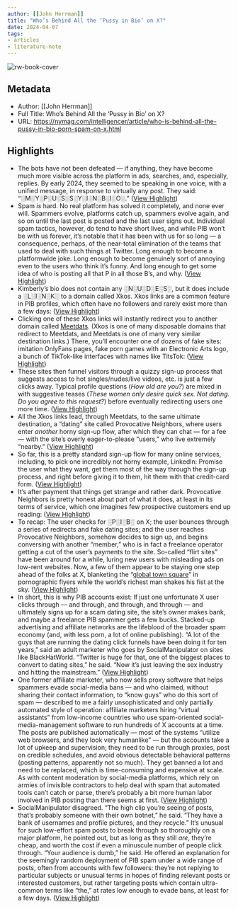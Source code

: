 ```yaml
---
author: [[John Herrman]]
title: "Who’s Behind All the ‘Pussy in Bio’ on X?"
date: 2024-04-07
tags: 
- articles
- literature-note
---
```

![rw-book-cover](https://pyxis.nymag.com/v1/imgs/5b5/4ce/41a89396b48582d420054e2199bc04a871-herman-sex-bots-lede.1x.rsocial.w1200.jpg)

## Metadata
- Author: [[John Herrman]]
- Full Title: Who’s Behind All the ‘Pussy in Bio’ on X?
- URL: https://nymag.com/intelligencer/article/who-is-behind-all-the-pussy-in-bio-porn-spam-on-x.html

## Highlights
- The bots have not been defeated — if anything, they have become much more visible across the platform in ads, searches, and, especially, replies. By early 2024, they seemed to be speaking in one voice, with a unified message, in response to virtually any post. They said: “░M░Y░P░U░S░S░Y░I░N░B░I░O░.” ([View Highlight](https://read.readwise.io/read/01htx2sdp10ysacjzstqxmnxe7))
- Spam *is* hard. No real platform has solved it completely, and none ever will. Spammers evolve, platforms catch up, spammers evolve again, and so on until the last post is posted and the last user signs out. Individual spam tactics, however, do tend to have short lives, and while PIB won’t be with us forever, it’s notable that it has been with us for so long — a consequence, perhaps, of the near-total elimination of the teams that used to deal with such things at Twitter. Long enough to become a platformwide joke. Long enough to become genuinely sort of annoying even to the users who think it’s funny. And long enough to get some idea of who is posting all that P in all those B’s, and why. ([View Highlight](https://read.readwise.io/read/01htx2yh0q9absf41yfakxyke3))
- Kimberly’s bio does not contain any ░N░U░D░E░S░, but it does include a ░L░I░N░K░ to a domain called Xkos. Xkos links are a common feature in PIB profiles, which often have no followers and rarely exist more than a few days: ([View Highlight](https://read.readwise.io/read/01htx31dh29rsax2nwj24n26ch))
- Clicking one of these Xkos links will instantly redirect you to another domain called [Meetdats](https://urlscan.io/domain/biabfj.meetdats.com). (Xkos is one of many disposable domains that redirect to Meetdats, and Meetdats is one of many very similar destination links.) There, you’ll encounter one of dozens of fake sites: imitation OnlyFans pages, fake porn games with an Electronic Arts logo, a bunch of TikTok-like interfaces with names like TitsTok: ([View Highlight](https://read.readwise.io/read/01htx31gs1vwztvkkt3kxt8btx))
- These sites then funnel visitors through a quizzy sign-up process that suggests access to hot singles/nudes/live videos, etc. is just a few clicks away. Typical profile questions (*How old are you?*) are mixed in with suggestive teases (*These women only desire quick sex. Not dating. Do you agree to this request?*) before eventually redirecting users one more time. ([View Highlight](https://read.readwise.io/read/01htx320j1ch493vbraa0qa3tz))
- All the Xkos links lead, through Meetdats, to the same ultimate destination, a “dating” site called Provocative Neighbors, where users enter *another* horny sign-up flow, after which they can chat — for a fee — with the site’s overly eager-to-please “users,” who live extremely “nearby.” ([View Highlight](https://read.readwise.io/read/01htx34j99r459arzxv3s132y8))
- So far, this is a pretty standard sign-up flow for many online services, including, to pick one incredibly not horny example, LinkedIn: Promise the user what they want, get them most of the way through the sign-up process, and right before giving it to them, hit them with that credit-card form. ([View Highlight](https://read.readwise.io/read/01htx34yp6vw798ntm3d4v3t47))
- It’s after payment that things get strange and rather dark. Provocative Neighbors is pretty honest about part of what it does, at least in its terms of service, which one imagines few prospective customers end up reading: ([View Highlight](https://read.readwise.io/read/01htx35bf3ybbwgt0ndtyby1b7))
- To recap: The user checks for ░P░I░B░ on X; the user bounces through a series of redirects and fake dating sites; and the user reaches Provocative Neighbors, somehow decides to sign up, and begins conversing with another “member,” who is in fact a freelance operator getting a cut of the user’s payments to the site. So-called “flirt sites” have been around for a while, luring new users with misleading ads on low-rent websites. Now, a few of them appear to be staying one step ahead of the folks at X, blanketing the “[global town square](https://blog.x.com/en_us/topics/company/2023/transforming-the-global-town-square)” in pornographic flyers while the world’s richest man shakes his fist at the sky. ([View Highlight](https://read.readwise.io/read/01htx3622nxjfwsk3yw1q67awg))
- In short, this is why PIB accounts exist: If just one unfortunate X user clicks through — and through, and through, and through — and ultimately signs up for a scam dating site, the site’s owner makes bank, and maybe a freelance PIB spammer gets a few bucks. Stacked-up advertising and affiliate networks are the lifeblood of the broader spam economy (and, with less porn, a lot of online publishing). “A lot of the guys that are running the dating click funnels have been doing it for ten years,” said an adult marketer who goes by SocialManipulator on sites like BlackHatWorld. “Twitter is huge for that, one of the biggest places to convert to dating sites,” he said. “Now it’s just leaving the sex industry and hitting the mainstream.” ([View Highlight](https://read.readwise.io/read/01htx3dq8xt5h69by4wa7k81h4))
- One former affiliate marketer, who now sells proxy software that helps spammers evade social-media bans — and who claimed, without sharing their contact information, to “know guys” who do this sort of spam — described to me a fairly unsophisticated and only partially automated style of operation: affiliate marketers hiring “virtual assistants” from low-income countries who use spam-oriented social-media-management software to run hundreds of X accounts at a time. The posts are published automatically — most of the systems “utilize web browsers, and they look very humanlike” — but the accounts take a lot of upkeep and supervision; they need to be run through proxies, post on credible schedules, and avoid obvious detectable behavioral patterns (posting patterns, apparently not so much). They get banned a lot and need to be replaced, which is time-consuming and expensive at scale. As with content moderation by social-media platforms, which rely on armies of invisible contractors to help deal with spam that automated tools can’t catch or parse, there’s probably a bit more human labor involved in PIB posting than there seems at first. ([View Highlight](https://read.readwise.io/read/01htx3ex12x88hcnj8bz4ytky2))
- SocialManipulator disagreed. “The high clip you’re seeing of posts, that’s probably someone with their own botnet,” he said. “They have a bank of usernames and profile pictures, and they recycle.” It’s unusual for such low-effort spam posts to break through so thoroughly on a major platform, he pointed out, but as long as they still *are*, they’re cheap, and worth the cost if even a minuscule number of people click through. “Your audience is dumb,” he said. He offered an explanation for the seemingly random deployment of PIB spam under a wide range of posts, often from accounts with few followers: they’re not replying to particular subjects or unusual terms in hopes of finding relevant posts or interested customers, but rather targeting posts which contain ultra-common terms like “the,” at rates low enough to evade bans, at least for a few days. ([View Highlight](https://read.readwise.io/read/01htx3fs17zm7dw29vf4bzsn9y))

